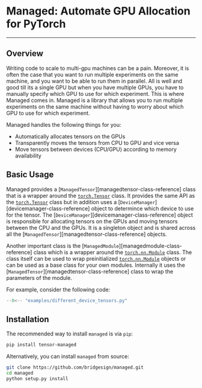 # Managed: Automate GPU Allocation for PyTorch
---
## Overview

Writing code to scale to multi-gpu machines can be a pain. Moreover, it is often the case that you want to run multiple experiments on the same machine, and you want to be able to run them in parallel. All is well and good till its a single GPU but when you have multiple GPUs, you have to manually specify which GPU to use for which experiment. This is where Managed comes in. Managed is a library that allows you to run multiple experiments on the same machine without having to worry about which GPU to use for which experiment.

Managed handles the following things for you:

- Automatically allocates tensors on the GPUs
- Transparently moves the tensors from CPU to GPU and vice versa
- Move tensors between devices (CPU/GPU) according to memory availability

## Basic Usage

Managed provides a [`ManagedTensor`][managedtensor-class-reference] class that is a wrapper around the [`torch.Tensor`](https://pytorch.org/docs/stable/tensors.html) class. It provides the same API as the [`torch.Tensor`](https://pytorch.org/docs/stable/tensors.html) class but in addition uses a [`DeviceManager`][devicemanager-class-reference] object to determince which device to use for the tensor. The [`DeviceManager`][devicemanager-class-reference] object is responsible for allocating tensors on the GPUs and moving tensors between the CPU and the GPUs. It is a singleton object and is shared across all the [`ManagedTensor`][managedtensor-class-reference] objects.

Another important class is the [`ManagedModule`][managedmodule-class-reference] class which is a wrapper around the [`torch.nn.Module`](https://pytorch.org/docs/stable/generated/torch.nn.Module.html) class. The class itself can be used to wrap preinitialized [`torch.nn.Module`](https://pytorch.org/docs/stable/generated/torch.nn.Module.html) objects or can be used as a base class for your own modules. Internally it uses the [`ManagedTensor`][managedtensor-class-reference] class to wrap the parameters of the module.

For example, consider the following code:

```python
--8<-- "examples/different_device_tensors.py"
```
## Installation

The recommended way to install `managed` is via `pip`:

```bash
pip install tensor-managed
```

Alternatively, you can install `managed` from source:

``` sh
git clone https://github.com/bridgesign/managed.git
cd managed
python setup.py install
```